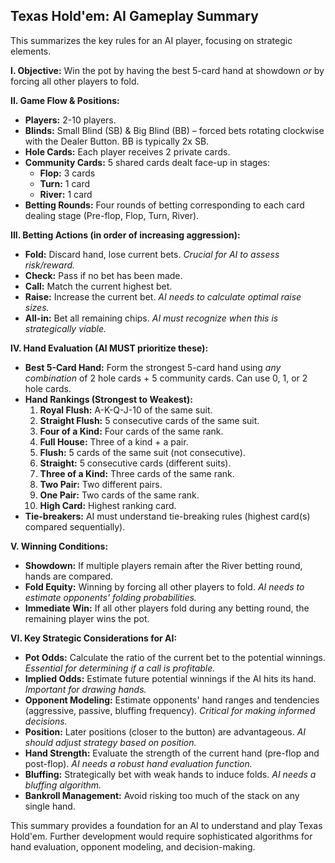 ## Texas Hold'em: AI Gameplay Summary

This summarizes the key rules for an AI player, focusing on strategic elements.

**I. Objective:** Win the pot by having the best 5-card hand at showdown *or* by forcing all other players to fold.

**II. Game Flow & Positions:**

* **Players:** 2-10 players.
* **Blinds:** Small Blind (SB) & Big Blind (BB) – forced bets rotating clockwise with the Dealer Button.  BB is typically 2x SB.
* **Hole Cards:** Each player receives 2 private cards.
* **Community Cards:** 5 shared cards dealt face-up in stages:
    * **Flop:** 3 cards
    * **Turn:** 1 card
    * **River:** 1 card
* **Betting Rounds:** Four rounds of betting corresponding to each card dealing stage (Pre-flop, Flop, Turn, River).

**III. Betting Actions (in order of increasing aggression):**

* **Fold:** Discard hand, lose current bets. *Crucial for AI to assess risk/reward.*
* **Check:** Pass if no bet has been made.
* **Call:** Match the current highest bet.
* **Raise:** Increase the current bet. *AI needs to calculate optimal raise sizes.*
* **All-in:** Bet all remaining chips. *AI must recognize when this is strategically viable.*

**IV. Hand Evaluation (AI MUST prioritize these):**

* **Best 5-Card Hand:**  Form the strongest 5-card hand using *any combination* of 2 hole cards + 5 community cards.  Can use 0, 1, or 2 hole cards.
* **Hand Rankings (Strongest to Weakest):**
    1. **Royal Flush:** A-K-Q-J-10 of the same suit.
    2. **Straight Flush:** 5 consecutive cards of the same suit.
    3. **Four of a Kind:** Four cards of the same rank.
    4. **Full House:** Three of a kind + a pair.
    5. **Flush:** 5 cards of the same suit (not consecutive).
    6. **Straight:** 5 consecutive cards (different suits).
    7. **Three of a Kind:** Three cards of the same rank.
    8. **Two Pair:** Two different pairs.
    9. **One Pair:** Two cards of the same rank.
    10. **High Card:** Highest ranking card.
* **Tie-breakers:**  AI must understand tie-breaking rules (highest card(s) compared sequentially).

**V. Winning Conditions:**

* **Showdown:** If multiple players remain after the River betting round, hands are compared.
* **Fold Equity:** Winning by forcing all other players to fold. *AI needs to estimate opponents' folding probabilities.*
* **Immediate Win:** If all other players fold during any betting round, the remaining player wins the pot.

**VI. Key Strategic Considerations for AI:**

* **Pot Odds:** Calculate the ratio of the current bet to the potential winnings.  *Essential for determining if a call is profitable.*
* **Implied Odds:** Estimate future potential winnings if the AI hits its hand. *Important for drawing hands.*
* **Opponent Modeling:**  Estimate opponents' hand ranges and tendencies (aggressive, passive, bluffing frequency). *Critical for making informed decisions.*
* **Position:**  Later positions (closer to the button) are advantageous. *AI should adjust strategy based on position.*
* **Hand Strength:**  Evaluate the strength of the current hand (pre-flop and post-flop). *AI needs a robust hand evaluation function.*
* **Bluffing:**  Strategically bet with weak hands to induce folds. *AI needs a bluffing algorithm.*
* **Bankroll Management:**  Avoid risking too much of the stack on any single hand.



This summary provides a foundation for an AI to understand and play Texas Hold'em.  Further development would require sophisticated algorithms for hand evaluation, opponent modeling, and decision-making.